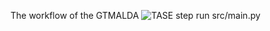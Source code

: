 The workflow of the GTMALDA
![TASE](https://github.com/user-attachments/assets/4617d9d1-da96-405d-9c08-35b0d730a3d0)
step
run src/main.py
